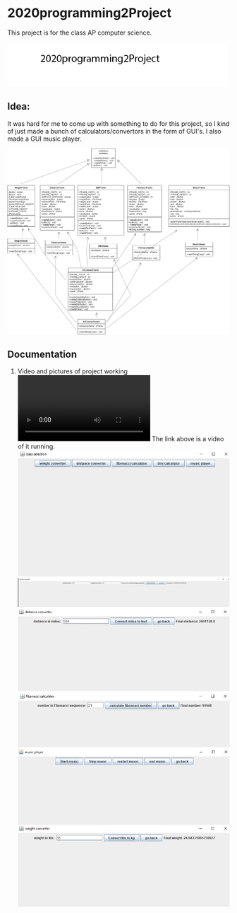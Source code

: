 # 2020programming2Project

This project is for the class AP computer science.

![logo](https://github.com/jonathanwidmer/2020programming2Project/blob/main/Logo1.png?raw=true)

## Idea:

It was hard for me to come up with something to do for this project, so I kind of just made a bunch of calculators/convertors in the form of GUI's. I also made a GUI music player.

![projectidea](https://github.com/jonathanwidmer/2020programming2Project/blob/main/projectuml.png?raw=true)
## Documentation
1. Video and pictures of project working
![projectrunning](https://github.com/jonathanwidmer/2020programming2Project/blob/main/projectrunning.mp4?raw=true)
The link above is a video of it running.
![src](https://github.com/jonathanwidmer/2020programming2Project/blob/main/src/classselection.JPG?raw=true)
![src](https://github.com/jonathanwidmer/2020programming2Project/blob/main/src/bmicalculator.JPG?raw=true)
![src](https://github.com/jonathanwidmer/2020programming2Project/blob/main/src/distanceconverter.JPG?raw=true)
![src](https://github.com/jonathanwidmer/2020programming2Project/blob/main/src/fibonaccicalculator.JPG?raw=true)
![src](https://github.com/jonathanwidmer/2020programming2Project/blob/main/src/musicplayer.JPG?raw=true)
![src](https://github.com/jonathanwidmer/2020programming2Project/blob/main/src/weightconverter.JPG?raw=true)
